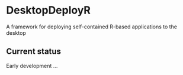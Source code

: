 # DesktopDeployR
A framework for deploying self-contained R-based applications to the desktop

## Current status
Early development ...